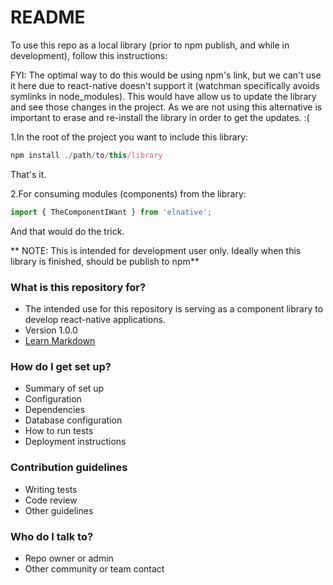 # README #

To use this repo as a local library (prior to npm publish, and while in development), follow this instructions:

FYI: The optimal way to do this would be using npm's link, but we can't use it here due to react-native doesn't support it (watchman specifically avoids symlinks in node_modules). This would have allow us to update the library and see those changes in the project. As we are not using this alternative is important to erase and re-install the library in order to get the updates. :(

1.In the root of the project you want to include this library:

```javascript
npm install ./path/to/this/library
```

That's it.

2.For consuming modules (components) from the library:

```javascript
import { TheComponentIWant } from 'elnative';
```

And that would do the trick.

** NOTE: This is intended for development user only. Ideally when this library is finished, should be publish to npm**

### What is this repository for? ###

* The intended use for this repository is serving as a component library to develop react-native applications.
* Version 1.0.0
* [Learn Markdown](https://bitbucket.org/tutorials/markdowndemo)

### How do I get set up? ###

* Summary of set up
* Configuration
* Dependencies
* Database configuration
* How to run tests
* Deployment instructions

### Contribution guidelines ###

* Writing tests
* Code review
* Other guidelines

### Who do I talk to? ###

* Repo owner or admin
* Other community or team contact
